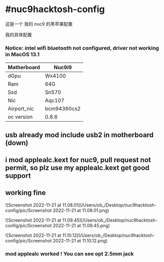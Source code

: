 # #nuc9hacktosh-config

这是一个 我的 nuc9 的黑苹果配置

我的具体配置

### Notice: intel wifi bluetooth not configured, driver not working in MacOS 13.1

| Matherboard | Nuc9i9      |
| ----------- | ----------- |
| dGpu        | Wx4100      |
| Ram         | 64G         |
| Ssd         | Sn570       |
| Nic         | Aqc107      |
| Airport_nic | bcm94360cs2 |
| oc version  | 0.8.6       |

## usb already mod include usb2 in motherboard (down)

## i mod applealc.kext for nuc9, pull request not permit, so plz use my applealc.kext get good support

## working fine

![Screenshot 2022-11-21 at 11.08.01](/Users/ob_/Desktop/nuc9hacktosh-config/pic/Screenshot 2022-11-21 at 11.08.01.png)

![Screenshot 2022-11-21 at 11.09.45](/Users/ob_/Desktop/nuc9hacktosh-config/pic/Screenshot 2022-11-21 at 11.09.45.png)

![Screenshot 2022-11-21 at 11.10.12](/Users/ob_/Desktop/nuc9hacktosh-config/pic/Screenshot 2022-11-21 at 11.10.12.png)

### mod applealc worked ! You can see opt 2.5mm jack
